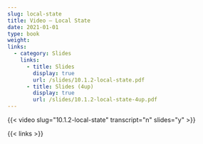 ```yaml
---
slug: local-state
title: Video — Local State
date: 2021-01-01
type: book
weight:
links:
  - category: Slides
    links:
      - title: Slides
        display: true
        url: /slides/10.1.2-local-state.pdf
      - title: Slides (4up)
        display: true
        url: /slides/10.1.2-local-state-4up.pdf
---
```

{{< video slug="10.1.2-local-state" transcript="n" slides="y" >}}

{{< links >}}


